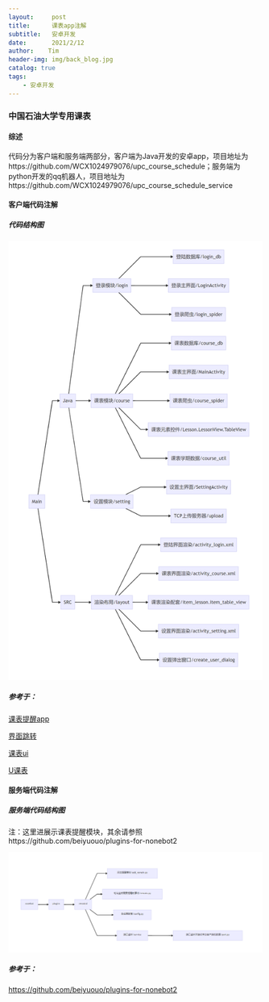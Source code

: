 ```yaml
---
layout:     post
title:      课表app注解
subtitle:   安卓开发
date:       2021/2/12
author:    Tim
header-img: img/back_blog.jpg
catalog: true
tags:
    - 安卓开发
---
```

### 中国石油大学专用课表

#### 综述

代码分为客户端和服务端两部分，客户端为Java开发的安卓app，项目地址为https://github.com/WCX1024979076/upc_course_schedule；服务端为python开发的qq机器人，项目地址为https://github.com/WCX1024979076/upc_course_schedule_service

#### 客户端代码注解

##### 代码结构图

![](img/Android.png)

##### 参考于：

[课表提醒app](https://blog.csdn.net/ns_code/article/details/11269957?utm_medium=distribute.pc_relevant.none-task-blog-baidujs_title-3&spm=1001.2101.3001.4242)

[界面跳转](https://blog.csdn.net/matken/article/details/105820665)

[课表ui](https://www.wanandroid.com/blog/show/2117)

[U课表](https://github.com/Wangs121/UPC_Schedule)

#### 服务端代码注解

##### 服务端代码结构图

注：这里进展示课表提醒模块，其余请参照https://github.com/beiyuouo/plugins-for-nonebot2

![](img/Android_service.png)

##### 参考于：

https://github.com/beiyuouo/plugins-for-nonebot2